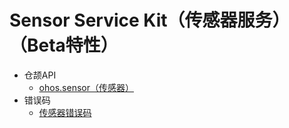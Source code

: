 # Sensor Service Kit（传感器服务）（Beta特性）

- 仓颉API
    - [ohos.sensor（传感器）](cj-apis-sensor.md)
- 错误码
    - [传感器错误码](../errorcodes/cj-errorcode-sensor.md)